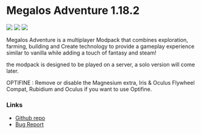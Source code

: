 # Megalos Adventure 1.18.2
![](https://img.guildedcdn.com/ContentMediaGenericFiles/c8deb88d7301079f451953e2428092b1-Full.webp?w=1920&h=700)
![](https://img.shields.io/badge/Forge%20Version-40.1.80-orange) ![](https://img.shields.io/badge/RAM%20MIN-6Go-green) 

Megalos Adventure is a multiplayer Modpack that combines exploration, farming, building and Create technology to provide a gameplay experience similar to vanilla while adding a touch of fantasy and steam!

the modpack is designed to be played on a server, a solo version will come later.

OPTIFINE : Remove or disable the Magnesium extra, Iris & Oculus Flywheel Compat, Rubidium and Oculus if you want to use Optifine.

### Links 

- [Github repo](https://github.com/Megalos-Corp/Megalos-Adventure)
- [Bug Report](https://github.com/Megalos-Corp/Megalos-Adventure/issues)